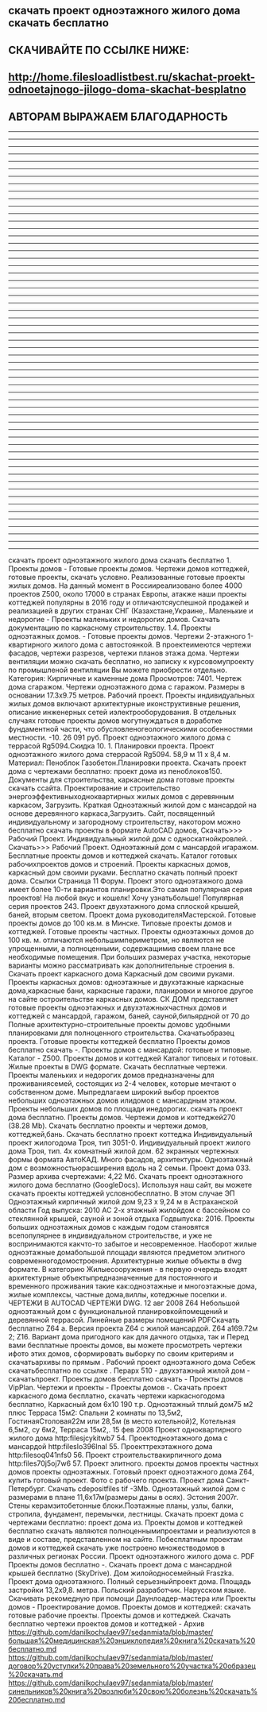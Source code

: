 скачать проект одноэтажного жилого дома скачать бесплатно
--------------------------------------------------
СКАЧИВАЙТЕ ПО ССЫЛКЕ НИЖЕ:
--------------------------------------------------
http://home.filesloadlistbest.ru/skachat-proekt-odnoetajnogo-jilogo-doma-skachat-besplatno
--------------------------------------------------
АВТОРАМ ВЫРАЖАЕМ БЛАГОДАРНОСТЬ
--------------------------------------------------
--------------------------------------------------
--------------------------------------------------
--------------------------------------------------
--------------------------------------------------
--------------------------------------------------
--------------------------------------------------
--------------------------------------------------
--------------------------------------------------
--------------------------------------------------
--------------------------------------------------
--------------------------------------------------
--------------------------------------------------
--------------------------------------------------
--------------------------------------------------
--------------------------------------------------
--------------------------------------------------
--------------------------------------------------
--------------------------------------------------
--------------------------------------------------
--------------------------------------------------
--------------------------------------------------
--------------------------------------------------
--------------------------------------------------
--------------------------------------------------
--------------------------------------------------
--------------------------------------------------
--------------------------------------------------
--------------------------------------------------
--------------------------------------------------
--------------------------------------------------
--------------------------------------------------
--------------------------------------------------
--------------------------------------------------
--------------------------------------------------
--------------------------------------------------
--------------------------------------------------
--------------------------------------------------
--------------------------------------------------
--------------------------------------------------
--------------------------------------------------
--------------------------------------------------
--------------------------------------------------
--------------------------------------------------
--------------------------------------------------
--------------------------------------------------
--------------------------------------------------
--------------------------------------------------
--------------------------------------------------
--------------------------------------------------
--------------------------------------------------
--------------------------------------------------
--------------------------------------------------
--------------------------------------------------
--------------------------------------------------
--------------------------------------------------
--------------------------------------------------
--------------------------------------------------
скачать проект одноэтажного жилого дома скачать бесплатно 1. Проекты домов - Готовые проекты домов. Чертежи домов коттеджей, готовые проекты, скачать условно. Реализованные готовые проекты жилых домов. На данный момент в Россииреализовано более 4000 проектов Z500, около 17000  в странах Европы, атакже наши проекты коттеджей популярны в 2016 году и отличаютсяуспешной продажей и реализацией в других странах СНГ (Казахстане,Украине,. Маленькие и недорогие - Проекты маленьких и недорогих домов. Скачать документацию по каркасному строительству. 1.4. Проекты одноэтажных домов. - Готовые проекты домов. Чертежи 2-этажного 1-квартирного жилого дома с автостоянкой.  В проектеимеются чертежи фасадов, чертежи разрезов, чертежи планов этажа дома. Чертежи вентиляции можно скачать бесплатно, но записку к курсовомупроекту по промышленой вентиляции Вы можете приобрести отдельно. Категория: Кирпичные и каменные дома  Просмотров: 7401. Чертеж дома сгаражом. Чертежи одноэтажного дома с гаражом. Размеры в основании 17.3x9.75 метров. Рабочий проект. Проекты индивидуальных жилых домов включают архитектурные иконструктивные решения, описание инженерных сетей иэлектрооборудования. В отдельных случаях готовые проекты домов могутнуждаться в доработке фундаментной части, что обусловленогеологическими особенностями местности. -10. 26 091 руб. Проект одноэтажного жилого дома с террасой Rg5094.Скидка 10. 1. Планировки проекта. Проект одноэтажного жилого дома стеррасой Rg5094. 58,9 м  11 х 8,4 м. Материал: Пеноблок  Газобетон.Планировки проекта. Скачать проект дома с чертежами бесплатно: проект дома из пеноблоков150. Документы для строительства, каркасные дома готовые проекты скачать ссайта.  Проектирование и строительство энергоэффективныходноквартирных жилых домов с деревянным каркасом, Загрузить. Краткая Одноэтажный жилой дом с мансардой на основе деревянного каркаса,Загрузить.
Сайт, посвященный индивидуальному и загородному строительству, накотором можно бесплатно скачать проекты в формате AutoCAD домов, Скачать>>> Рабочий Проект. Индивидуальный жилой дом с односкатнойкровлей. . Скачать>>> Рабочий Проект. Одноэтажный дом с мансардой игаражом. Бесплатные проекты домов и коттеджей скачать. Каталог готовых рабочихпроектов домов и строений. Проекты каркасных домов, каркасный дом своими руками. Бесплатно скачать полный проект дома. Ссылки  Страница 11  Форум. Проект этого одноэтажного дома имеет более 10-ти вариантов планировки.Это самая популярная серия проектов! На любой вкус и кошелк! Хочу узнатьбольше! Популярная серия проектов 243. Проект двухэтажного дома сплоской крышей, баней, вторым светом. Проект дома руководителяМастерской. Готовые проекты домов до 100 кв.м. в Минске. Типовые проекты домов и коттеджей. Готовые проекты частных. Проекты одноэтажных домов до 100 кв. м. отличаются небольшимпериметром, но являются не упрощенными, а полноценными, содержащимив своем плане все необходимые помещения. При больших размерах участка, некоторые варианты можно рассматривать как дополнительные строения в. Скачать проект каркасного дома  Каркасный дом своими руками. Проекты каркасных домов: одноэтажные и двухэтажные каркасные дома,каркасные бани, каркасные гаражи, планировки и многое другое на сайте остроительстве каркасных домов. СК ДОМ представляет готовые проекты одноэтажных и двухэтажныхчастных домов и коттеджей с мансардой, гаражом, баней, сауной,бильярдной от 70 до  Полные архитектурно-строительные проекты домовс удобными планировками для полноценного строительства.  Скачатьобразец проекта. Готовые проекты коттеджей бесплатно
Проекты домов бесплатно скачать -. Проекты домов с мансардой: готовые и типовые. Каталог  - Z500. Проекты домов и коттеджей   Каталог типовых и готовых. Жилые проекты в DWG формате. Скачать бесплатные чертежи. Проекты маленьких и недорогих домов предназначены для проживаниясемей, состоящих из 2-4 человек, которые мечтают о собственном доме. Мыпредлагаем широкий выбор проектов небольших одноэтажных домов илидомов с мансардным этажом. Проекты небольших домов по площади инедорогих. скачать проект дома бесплатно. Проекты домов. Чертежи домов и коттеджей270  (38.28 Mb). Скачать бесплатно проекты и чертежи домов, коттеджей,бань. Скачать бесплатно проект коттеджа Индивидуальный проект жилогодома Троя, тип 3051-0. Индивидуальный проект жилого дома Троя, тип. 4х комнатный жилой дом. 62 экранных чертежных формы формата АвтоКАД. Много фасадов, архитектуры. Одноэтажный дом с возможностьюрасширения вдоль на 2 семьи. Проект дома  033. Размер архива счертежами: 4,22 Мб. Скачать проект одноэтажного жилого дома бесплатно (GoogleDocs). Используя наш сайт, вы можете скачать проекты коттеджей условнобесплатно. В этом случае  ЭП Одноэтажный кирпичный жилой дом 9,23 х 9,24 м в Астраханской области  Год выпуска: 2010  АС 2-х этажный жилойдом с бассейном со стеклянной крышей, сауной и зоной отдыха  Годвыпуска: 2016. Проекты больших одноэтажных домов с каждым годом становятся всепопулярнее в индивидуальном строительстве, и уже не воспринимаются какчто-то забытое и несовременное. Наоборот жилые одноэтажные домабольшой площади являются предметом элитного современногодомостроения. Архитектурные жилые объекты в dwg формате. В категорию Жилыесооружения - в первую очередь входят архитектурные объектыпредназначенные для постоянного и временного проживания такие как:одноэтажные и многоэтажные дома, жилые комплексы, частные дома,виллы, котеджные поселки и. ЧЕРТЕЖИ В AUTOCAD  ЧЕРТЕЖИ DWG. 12 авг 2008  Z64 Небольшой одноэтажный дом с функциональной планировкойпомещений и деревянной террасой.  Линейные размеры помещений PDFСкачать бесплатно  Z64 a. Версия проекта Z64 с жилой мансардой. Z64 a169.72м 2; Z16. Вариант дома пригодного как для дачного отдыха, так и
Перед вами бесплатные проекты домов, вы можете просмотреть чертежи ифото этих домов, сформировать выборку по своим критериям и скачатьархивы по прямым . Рабочий проект одноэтажного дома Себеж скачатьбесплатно по ссылке . Перарх 510 - двухэтажный жилой дом - скачатьпроект. Проекты домов бесплатно скачать - Проекты домов VipPlan. Чертежи и проекты - Проекты домов -. Скачать проект каркасного дома бесплатно, скачать чертежи каркасногодома бесплатно, Каркасный дом 6х10 190 т.р.  Одноэтажный тплый дом75 м2 плюс Терраса 15м2: Спальни 2 комнаты по 13,5м2, ГостинаяСтоловая22м или 28,5м (в место котельной)2, Котельная 6,5м2, су 6м2, Терраса 15м2,. 15 фев 2008  Проект одноквартирного жилого дома http:filesjcykitwb7 54. Проектодноэтажного дома с мансардой http:fileslo396lnal 55. Проекттрехэтажного дома http:filesoq041nfs0 56. Проект строительствакирпичного дома http:files70j5oj7w6 57. Проект элитного. проекты домов  проекты частных домов  проекты одноэтажных. Готовый проект одноэтажного дома Z64, купить готовый проект. Фото с рабочего проекта. Проект дома Санкт-Петербург. Скачать сdepositfiles tif -3Mb. Одноэтажный жилой дом с размерами в плане 11,6х17м(размеры даны в осях). Эстония 2007г. Стены  керамзитобетонные блоки.Поэтажные планы, узлы, балки, стропила, фундамент, перемычки, лестницы. Скачать проект дома с чертежами бесплатно: проект дома из. Проекты домов и коттеджей бесплатно скачать являются полноценнымипроектами и реализуются в виде и составе, представленном на сайте. Побесплатным проектам домов и коттеджей скачать уже построено множестводомов в различных регионах России. Проект одноэтажного жилого дома с. PDF  Проекты домов бесплатно -. Скачать проект дома с мансардной крышей бесплатно (SkyDrive). Дом жилойодносемейный Fraszka. Проект дома одноэтажного. Полный серьезныйпроект дома. Площадь застройки 13,2х9,8. метра. Польский разработчик. Нарусском языке. Скачивать рекомедную при помощи Даунлоадер-мастера или
Проекты домов - Проектирование домов. Проекты домов и коттеджей: скачать готовые рабочие проекты. Проекты домов и коттеджей. Скачать бесплатно чертежи проектов домов и коттеджей - Архив
https://github.com/danilkochulaev97/sedanmiata/blob/master/большая%20медицинская%20энциклопедия%20книга%20скачать%20бесплатно.md
https://github.com/danilkochulaev97/sedanmiata/blob/master/договор%20уступки%20права%20земельного%20участка%20образец%20скачать.md
https://github.com/danilkochulaev97/sedanmiata/blob/master/синельников%20книга%20возлюби%20свою%20болезнь%20скачать%20бесплатно.md